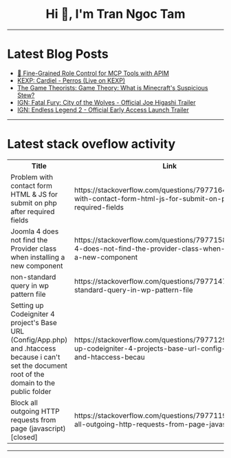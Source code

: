 <h1 align="center">Hi 👋, I'm Tran Ngoc Tam</h1>

---

# Latest Blog Posts 
<!-- BLOG-POST-LIST:START -->
- [🔐 Fine-Grained Role Control for MCP Tools with APIM](https://dev.to/imdj/fine-grained-role-control-for-mcp-tools-with-apim-2pn7)
- [KEXP: Cardiel - Perros &lpar;Live on KEXP&rpar;](https://dev.to/music_youtube/kexp-cardiel-perros-live-on-kexp-482h)
- [The Game Theorists: Game Theory: What is Minecraft&#39;s Suspicious Stew?](https://dev.to/gg_news/the-game-theorists-game-theory-what-is-minecrafts-suspicious-stew-39d0)
- [IGN: Fatal Fury: City of the Wolves - Official Joe Higashi Trailer](https://dev.to/gg_news/ign-fatal-fury-city-of-the-wolves-official-joe-higashi-trailer-54g2)
- [IGN: Endless Legend 2 - Official Early Access Launch Trailer](https://dev.to/gg_news/ign-endless-legend-2-official-early-access-launch-trailer-45d3)
<!-- BLOG-POST-LIST:END -->

---

# Latest stack oveflow activity
<table>
  <tr><th>Title</th><th>Link</th></tr>
  <!-- STACKOVERFLOW:START --><tr><td>Problem with contact form HTML &amp; JS for submit on php after required fields</td><td>https://stackoverflow.com/questions/79771641/problem-with-contact-form-html-js-for-submit-on-php-after-required-fields</td></tr><tr><td>Joomla 4 does not find the Provider class when installing a new component</td><td>https://stackoverflow.com/questions/79771586/joomla-4-does-not-find-the-provider-class-when-installing-a-new-component</td></tr><tr><td>non-standard query in wp pattern file</td><td>https://stackoverflow.com/questions/79771477/non-standard-query-in-wp-pattern-file</td></tr><tr><td>Setting up Codeigniter 4 project&#39;s Base URL &lpar;Config/App.php&rpar; and .htaccess because i can&#39;t set the document root of the domain to the public folder</td><td>https://stackoverflow.com/questions/79771294/setting-up-codeigniter-4-projects-base-url-config-app-php-and-htaccess-becau</td></tr><tr><td>Block all outgoing HTTP requests from page &lpar;javascript&rpar; [closed]</td><td>https://stackoverflow.com/questions/79771194/block-all-outgoing-http-requests-from-page-javascript</td></tr><!-- STACKOVERFLOW:END -->
</table>

---


